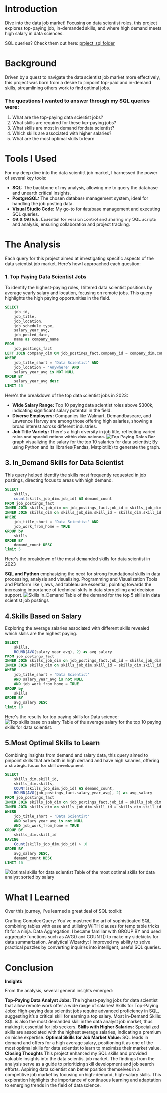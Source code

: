 # Introduction
Dive into the data job market! Focusing on data scientist roles, this project explores top-paying job, in-demanded skills, and where high demand meets high salary in data sciences.

SQL queries? Check them out here:
[project_sql folder](/project1/)


# Background
Driven by a quest to navigate the data scientist job market more effectively, this project was born from a desire to pinpoint top-paid and in-demand skills, streamlining others work to find optimal jobs.

### The questions I wanted to answer through my SQL queries were:
1. What are the top-paying data scientist jobs?
2. What skills are required for these top-paying jobs?
3. What skills are most in demand for data scientist?
4. Which skills are associated with higher salaries?
5. What are the most optimal skills to learn

# Tools I Used
For my deep dive into the data scientist job market, I harnessed the power of several key tools:

- **SQL:** The backbone of my analysis, allowing me to query the database and unearth critical insights.
- **PostgreSQL:** The chosen database management system, ideal for handling the job posting data.
- **Visual Studio Code:** My go-to for database management and executing SQL queries.
- **Git & GitHub:** Essential for version control and sharing my SQL scripts and analysis, ensuring collaboration and project tracking.

# The Analysis
Each query for this project aimed at investigating specific aspects of the data scientist job market. Here’s how I approached each question:
### 1. Top Paying Data Scientist Jobs
To identify the highest-paying roles, I filtered data scientist positions by average yearly salary and location, focusing on remote jobs. This query highlights the high paying opportunities in the field.
```sql
SELECT
    job_id,
    job_title,
    job_location,
    job_schedule_type,
    salary_year_avg,
    job_posted_date,
    name as company_name
FROM
    job_postings_fact
LEFT JOIN company_dim ON job_postings_fact.company_id = company_dim.company_id
WHERE
    job_title_short = 'Data Scientist' AND
    job_location = 'Anywhere' AND
    salary_year_avg is NOT NULL
ORDER BY
    salary_year_avg desc
LIMIT 10
```
Here's the breakdown of the top data scientist jobs in 2023:

- **Wide Salary Range:** Top 10 paying data scientist roles above $300k, indicating significant salary potential in the field.
- **Diverse Employers:** Companies like Walmart, Demandbaseare, and Lawrence Harvey are among those offering high salaries, showing a broad interest across different industries.
- **Job Title Variety:** There's a high diversity in job title, reflecting varied roles and specializations within data science.
![Top Paying Roles](/asset/top_paying_job.png)
Bar graph visualizing the salary for the top 10 salaries for data scientist; By using Python and its libraries(Pandas, Matplotlib) to generate the graph.

## 3. In_Demand Skills for Data Scientist
This query helped identify the skills most frequently requested in job postings, directing focus to areas with high demand.
```sql
SELECT 
    skills,
    count(skills_job_dim.job_id) AS demand_count
FROM job_postings_fact
INNER JOIN skills_job_dim on job_postings_fact.job_id = skills_job_dim.job_id
INNER JOIN skills_dim on skills_job_dim.skill_id = skills_dim.skill_id
WHERE
    job_title_short = 'Data Scientist' AND
    job_work_from_home = TRUE
GROUP by
    skills
ORDER BY
    demand_count DESC
limit 5
```
Here's the breakdown of the most demanded skills for data scientist in 2023

**SQL and Python** emphasizing the need for strong foundational skills in data processing, analysis and visualising.
Programming and Visualization Tools and Platform like r, aws, and tableau are essential, pointing towards the increasing importance of technical skills in data storytelling and decision support.
![Skills In_Demand](/asset/table_for_In_demand_job.png)
Table of the demand for the top 5 skills in data scientist job postings

## 4.Skills Based on Salary
Exploring the average salaries associated with different skills revealed which skills are the highest paying.
```sql
SELECT 
    skills,
    ROUND(AVG(salary_year_avg), 2) as avg_salary
FROM job_postings_fact
INNER JOIN skills_job_dim on job_postings_fact.job_id = skills_job_dim.job_id
INNER JOIN skills_dim on skills_job_dim.skill_id = skills_dim.skill_id
WHERE
    job_title_short = 'Data Scientist' 
    AND salary_year_avg is not NULL
    AND job_work_from_home = TRUE
GROUP by
    skills
ORDER BY
    avg_salary DESC
limit 10
```
Here's the results for top paying skills for Data science:
![Top skills base on salary](/asset/table_skills_based_on_salary.png)
Table of the average salary for the top 10 paying skills for data scientist.

## 5.Most Optimal Skills to Learn
Combining insights from demand and salary data, this query aimed to pinpoint skills that are both in high demand and have high salaries, offering a strategic focus for skill development.
```sql
SELECT
    skills_dim.skill_id,
    skills_dim.skills,
    COUNT(skills_job_dim.job_id) AS demand_count,
    ROUND(AVG(job_postings_fact.salary_year_avg), 2) as avg_salary
FROM job_postings_fact
INNER JOIN skills_job_dim on job_postings_fact.job_id = skills_job_dim.job_id
INNER JOIN skills_dim on skills_job_dim.skill_id = skills_dim.skill_id
WHERE
    job_title_short = 'Data Scientist' 
    AND salary_year_avg is not NULL
    AND job_work_from_home = TRUE
GROUP BY
    skills_dim.skill_id
HAVING
    Count(skills_job_dim.job_id) > 10
ORDER BY
    avg_salary DESC,
    demand_count DESC
LIMIT 10
```
![Optimal skills for data scientist](/asset/table_optimal_skill.png)
Table of the most optimal skills for data analyst sorted by salary

# What I Learned
Over this journey, I've learned a great deal of SQL toolkit:

Crafting Complex Query: You've mastered the art of sophisticated SQL, combining tables with ease and utilising WITH clauses for temp table tricks fit for a ninja.
Data Aggregation: I became familiar with GROUP BY and used aggregate functions such as AVG() and COUNT() to make my sidekicks for data summarization.
Analytical Wizardry: I improved my ability to solve practical puzzles by converting inquiries into intelligent, useful SQL queries.
# Conclusion
**Insights**

From the analysis, several general insights emerged:

**Top-Paying Data Analyst Jobs:** The highest-paying jobs for data scientist that allow remote work offer a wide range of salaries!
Skills for Top-Paying Jobs: High-paying data scientist jobs require advanced proficiency in SQL, suggesting it’s a critical skill for earning a top salary.
Most In-Demand Skills: SQL is also the most demanded skill in the data analyst job market, thus making it essential for job seekers.
**Skills with Higher Salaries:** Specialized skills are associated with the highest average salaries, indicating a premium on niche expertise.
**Optimal Skills for Job Market Value:** SQL leads in demand and offers for a high average salary, positioning it as one of the most optimal skills for data scientist to learn to maximize their market value.
**Closing Thoughts**
This project enhanced my SQL skills and provided valuable insights into the data scientist job market. The findings from the analysis serve as a guide to prioritizing skill development and job search efforts. Aspiring data scientist can better position themselves in a competitive job market by focusing on high-demand, high-salary skills. This exploration highlights the importance of continuous learning and adaptation to emerging trends in the field of data science.
